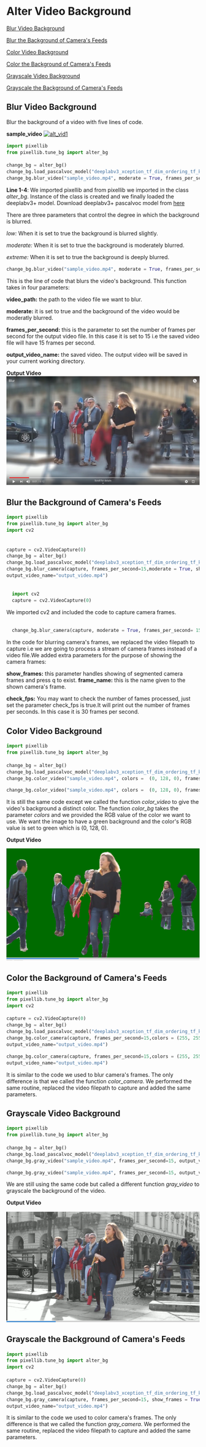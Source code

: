 # Alter Video Background

[Blur Video Background](#Blur-Video-Background)

[Blur the Background of Camera's Feeds](#Blur-the-Background-of-Camera's-Feeds)

[Color Video Background](#Color-Video-Background)

[Color the Background of Camera's Feeds](#Color-the-Background-of-Camera's-Feeds)

[Grayscale Video Background](#Grayscale-Video-Background)

[Grayscale the Background of Camera's Feeds](#Grayscale-the-Background-of-Camera's-Feeds)



## Blur Video Background

Blur the background of a video with five lines of code.

**sample_video**
[![alt_vid1](Images/save_vid3.jpg)](https://www.youtube.com/watch?v=8fkthbwqmB0)


```python
import pixellib
from pixellib.tune_bg import alter_bg

change_bg = alter_bg()
change_bg.load_pascalvoc_model("deeplabv3_xception_tf_dim_ordering_tf_kernels.h5")
change_bg.blur_video("sample_video.mp4", moderate = True, frames_per_second=15, output_video_name="blur_video.mp4")
```

**Line 1-4**: We imported pixellib and from pixellib we imported in the class *alter_bg*. Instance of the class is created and we finally loaded the deeplabv3+ model. Download deeplabv3+ pascalvoc model from [here](https://github.com/ayoolaolafenwa/PixelLib/releases/download/1.1/deeplabv3_xception_tf_dim_ordering_tf_kernels.h5)

There are three parameters that control the degree in which the background is blurred.

*low:* When it is set to true the background is blurred slightly.

*moderate:* When it is set to true the background is moderately blurred.

*extreme:* When it is set to true the background is deeply blurred.

```python
change_bg.blur_video("sample_video.mp4", moderate = True, frames_per_second=15, output_video_name="blur_video.mp4")
```

This is the line of code that blurs the video's background. This function takes in four parameters:

**video_path:** the path to the video file we want to blur.

**moderate:** it is set to true and the background of the video would be moderatly blurred.

**frames_per_second:** this is the parameter to set the number of frames per second for the output video file. In this case it is set to 15 i.e the saved video file will have 15 frames per second.

**output_video_name:** the saved video. The output video will be saved in your current working directory.

**Output Video**
[![alt_vid2](Images/mod.png)](https://www.youtube.com/watch?v=fzHJwckJTc4)


## Blur the Background of Camera's Feeds

```python
import pixellib
from pixellib.tune_bg import alter_bg
import cv2


capture = cv2.VideoCapture(0)
change_bg = alter_bg()
change_bg.load_pascalvoc_model("deeplabv3_xception_tf_dim_ordering_tf_kernels.h5")
change_bg.blur_camera(capture, frames_per_second=15,moderate = True, show_frames = True, frame_name = "frame", check_fps = True,
output_video_name="output_video.mp4")
```

```python

  import cv2
  capture = cv2.VideoCapture(0)
```
We imported cv2 and included the code to capture camera frames.

```python

  change_bg.blur_camera(capture, moderate = True, frames_per_second= 15, output_video_name="output_video.mp4", show_frames= True,frame_name= "frame", check_fps = True)  
```

In the code for blurring camera's frames, we replaced the video filepath to capture i.e we are going to process a stream of camera frames instead of a video file.We added extra parameters for the purpose of showing the camera frames:

**show_frames:** this parameter handles showing of segmented camera frames and press q to exist.
**frame_name:** this is the name given to the shown camera's frame.

**check_fps:** You may want to check the number of fames processed, just set the parameter check_fps is true.It will print out the number of frames per seconds. In this case it is 30 frames per second.



## Color Video Background

```python
import pixellib
from pixellib.tune_bg import alter_bg

change_bg = alter_bg()
change_bg.load_pascalvoc_model("deeplabv3_xception_tf_dim_ordering_tf_kernels.h5")
change_bg.color_video("sample_video.mp4", colors =  (0, 128, 0), frames_per_second=15, output_video_name="output_video.mp4")
```

```python
change_bg.color_video("sample_video.mp4", colors =  (0, 128, 0), frames_per_second=15, output_video_name="output_video.mp4")
```

It is still the same code except we called the function *color_video* to give the video's background a distinct color. The function *color_bg* takes the parameter *colors* and we provided the RGB value of the color we want to use. We want the image to have a green background and the color's RGB value is set to green which is (0, 128, 0).    

**Output Video**

[![alt_vid3](Images/green_git.png)](https://www.youtube.com/watch?v=aA4g7qccczg)

## Color the Background of Camera's Feeds

``` python
import pixellib
from pixellib.tune_bg import alter_bg
import cv2

capture = cv2.VideoCapture(0)
change_bg = alter_bg()
change_bg.load_pascalvoc_model("deeplabv3_xception_tf_dim_ordering_tf_kernels.h5")
change_bg.color_camera(capture, frames_per_second=15,colors = (255, 255, 255), show_frames = True, frame_name = "frame", check_fps = True,
output_video_name="output_video.mp4")
```

``` python
change_bg.color_camera(capture, frames_per_second=15,colors = (255, 255, 255), show_frames = True, frame_name = "frame", check_fps = True,
output_video_name="output_video.mp4")
```

It is similar to the code we used to blur camera's frames. The only difference is that we called the function *color_camera*. We performed the same routine, replaced the video filepath to capture and added the same parameters. 


## Grayscale Video Background

``` python
import pixellib
from pixellib.tune_bg import alter_bg

change_bg = alter_bg()
change_bg.load_pascalvoc_model("deeplabv3_xception_tf_dim_ordering_tf_kernels.h5")
change_bg.gray_video("sample_video.mp4", frames_per_second=15, output_video_name="output_video.mp4")
```

``` python
change_bg.gray_video("sample_video.mp4", frames_per_second=15, output_video_name="output_video.mp4")
```

We are still using the same code but called a different function *gray_video* to grayscale the background of the video.


**Output Video**

[![alt_vid4](Images/gray_cover.png)](https://www.youtube.com/watch?v=W94S4ST201Q)


## Grayscale the Background of Camera's Feeds

``` python
import pixellib
from pixellib.tune_bg import alter_bg
import cv2

capture = cv2.VideoCapture(0)
change_bg = alter_bg()
change_bg.load_pascalvoc_model("deeplabv3_xception_tf_dim_ordering_tf_kernels.h5")
change_bg.gray_camera(capture, frames_per_second=15, show_frames = True, frame_name = "Ayo", check_fps = True,
output_video_name="output_video.mp4")
```
It is similar to the code we used to color camera's frames. The only difference is that we called the function *gray_camera*. We performed the same routine, replaced the video filepath to capture and added the same parameters. 



